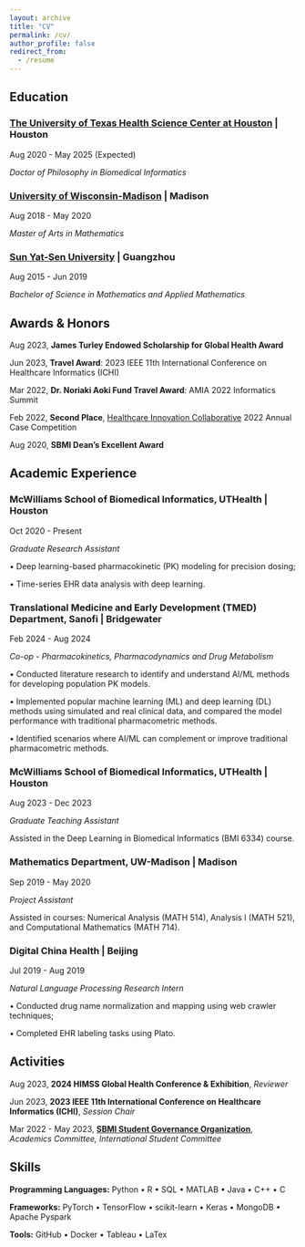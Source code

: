 ```yaml
---
layout: archive
title: "CV"
permalink: /cv/
author_profile: false
redirect_from:
  - /resume
---
```



## Education

### [The University of Texas Health Science Center at Houston](https://www.uth.edu/) | Houston                               

Aug 2020 - May 2025 (Expected)

*Doctor of Philosophy in Biomedical Informatics* 


### [University of Wisconsin-Madison](https://www.wisc.edu/) | Madison                               

Aug 2018 - May 2020

*Master of Arts in Mathematics*


### [Sun Yat-Sen University](https://www.sysu.edu.cn/sysuen/) | Guangzhou                                      

Aug 2015 - Jun 2019

*Bachelor of Science in Mathematics and Applied Mathematics*


## Awards & Honors

Aug 2023, **James Turley Endowed Scholarship for Global Health Award**

Jun 2023, **Travel Award**: 2023 IEEE 11th International Conference on Healthcare Informatics (ICHI)

Mar 2022, **Dr. Noriaki Aoki Fund Travel Award**: AMIA 2022 Informatics Summit

Feb 2022, **Second Place**, [Healthcare Innovation Collaborative](https://www.txhic.com/) 2022 Annual Case Competition

Aug 2020, **SBMI Dean’s Excellent Award**


## Academic Experience                                  

### McWilliams School of Biomedical Informatics, UTHealth | Houston

Oct 2020 - Present

*Graduate Research Assistant*

• Deep learning-based pharmacokinetic (PK) modeling for precision dosing;

• Time-series EHR data analysis with deep learning.

### Translational Medicine and Early Development (TMED) Department, Sanofi | Bridgewater

Feb 2024 - Aug 2024

*Co-op - Pharmacokinetics, Pharmacodynamics and Drug Metabolism*

• Conducted literature research to identify and understand AI/ML methods for developing population PK models.

• Implemented popular machine learning (ML) and deep learning (DL) methods using simulated and real clinical data, and compared the model performance with traditional pharmacometric methods.

• Identified scenarios where AI/ML can complement or improve traditional pharmacometric methods.

### McWilliams School of Biomedical Informatics, UTHealth | Houston

Aug 2023 - Dec 2023

*Graduate Teaching Assistant*

Assisted in the Deep Learning in Biomedical Informatics (BMI 6334) course.

### Mathematics Department, UW-Madison | Madison

Sep 2019 - May 2020

*Project Assistant*

Assisted in courses: Numerical Analysis (MATH 514), Analysis I (MATH 521), and Computational Mathematics (MATH 714). 


### Digital China Health | Beijing 

Jul 2019 - Aug 2019

*Natural Language Processing Research Intern*

• Conducted drug name normalization and mapping using web crawler techniques;

• Completed EHR labeling tasks using Plato.

## Activities

Aug 2023, **2024 HIMSS Global Health Conference & Exhibition**, *Reviewer*

Jun 2023, **2023 IEEE 11th International Conference on Healthcare Informatics (ICHI)**, *Session Chair*

Mar 2022 - May 2023, **[SBMI Student Governance Organization](https://sbmi.uth.edu/current-students/sgo.htm)**, *Academics Committee, International Student Committee*



## Skills

**Programming Languages:** Python • R • SQL • MATLAB • Java • C++ • C

**Frameworks:** PyTorch • TensorFlow • scikit-learn • Keras • MongoDB • Apache Pyspark

**Tools:** GitHub • Docker • Tableau • LaTex
